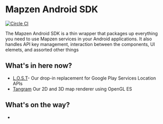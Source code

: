 # Mapzen Android SDK
[![Circle CI](https://circleci.com/gh/mapzen/android.svg?style=svg&circle-token=3191e9499a851a9a3869a72ee3c55d4e29133ebc)](https://circleci.com/gh/mapzen/android)

The Mapzen Android SDK is a thin wrapper that packages up everything you need to use Mapzen services in your Android applications. It also handles API key management, interaction between the components, UI elemets, and assorted other things

## What's in here now?
- [L.O.S.T](https://github.com/mapzen/lost)- Our drop-in replacement for Google Play Services Location APIs
- [Tangram](https://github.com/tangrams/tangram-es/) Our 2D and 3D map renderer using OpenGL ES

## What's on the way?
-
